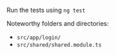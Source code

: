 Run the tests using `ng test`

Noteworthy folders and directories:
  - `src/app/login/`
  - `src/shared/shared.module.ts`
